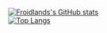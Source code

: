 [![Froidlands's GitHub stats](https://github-readme-stats.vercel.app/api?username=Froidland&count_private=true&theme=transparent)](https://github.com/anuraghazra/github-readme-stats)<br>
[![Top Langs](https://github-readme-stats.vercel.app/api/top-langs/?username=Froidland&count_private=true&size_weight=0.5&count_weight=0.5&theme=transparent&layout=compact)](https://github.com/anuraghazra/github-readme-stats)
